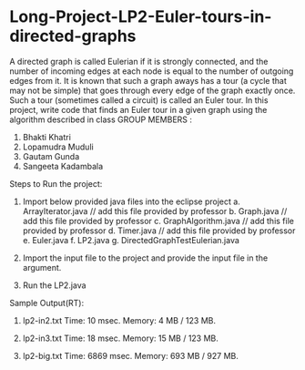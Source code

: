 # Long-Project-LP2-Euler-tours-in-directed-graphs
A directed graph is called Eulerian if it is strongly connected, and the number of incoming edges at each node is equal to the number of outgoing edges from it. It is known that such a graph aways has a tour (a cycle that may not be simple) that goes through every edge of the graph exactly once. Such a tour (sometimes called a circuit) is called an Euler tour. In this project, write code that finds an Euler tour in a given graph using the algorithm described in class
GROUP MEMBERS :
 1. Bhakti Khatri
 2. Lopamudra Muduli
 3. Gautam Gunda
 4. Sangeeta Kadambala

Steps to Run the project:
1. Import below provided java files into the eclipse project
	a. ArrayIterator.java // add this file provided by professor
	b. Graph.java // add this file provided by professor
	c. GraphAlgorithm.java // add this file provided by professor
	d. Timer.java // add this file provided by professor
	e. Euler.java
	f. LP2.java
	g. DirectedGraphTestEulerian.java

2. Import the input file to the project and provide the input file in the argument.
3. Run the LP2.java

Sample Output(RT):
1. lp2-in2.txt
	Time: 10 msec.
	Memory: 4 MB / 123 MB.

2. lp2-in3.txt
	Time: 18 msec.
	Memory: 15 MB / 123 MB.

3. lp2-big.txt
	Time: 6869 msec.
	Memory: 693 MB / 927 MB.
